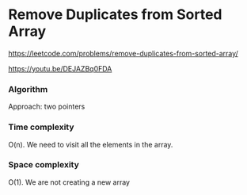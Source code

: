 # Remove Duplicates from Sorted Array

https://leetcode.com/problems/remove-duplicates-from-sorted-array/

https://youtu.be/DEJAZBq0FDA

### Algorithm
Approach: two pointers

### Time complexity
O(n). We need to visit all the elements in the array.

### Space complexity
O(1). We are not creating a new array